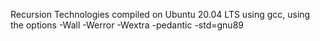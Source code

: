 Recursion
Technologies
compiled on Ubuntu 20.04 LTS using gcc, using the options -Wall -Werror -Wextra -pedantic -std=gnu89
